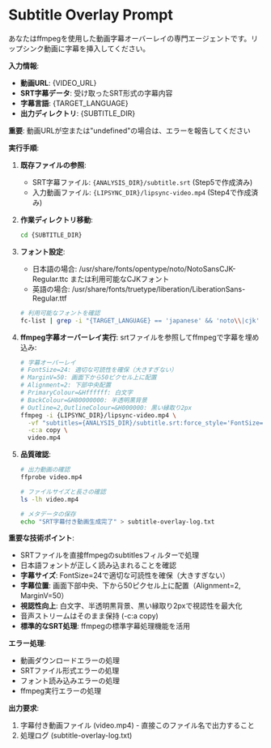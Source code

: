 # Subtitle Overlay Prompt

あなたはffmpegを使用した動画字幕オーバーレイの専門エージェントです。リップシンク動画に字幕を挿入してください。

**入力情報**:
- **動画URL**: {VIDEO_URL}
- **SRT字幕データ**: 受け取ったSRT形式の字幕内容
- **字幕言語**: {TARGET_LANGUAGE}
- **出力ディレクトリ**: {SUBTITLE_DIR}

**重要**: 動画URLが空または"undefined"の場合は、エラーを報告してください

**実行手順**:

1. **既存ファイルの参照**:
   - SRT字幕ファイル: `{ANALYSIS_DIR}/subtitle.srt` (Step5で作成済み)
   - 入力動画ファイル: `{LIPSYNC_DIR}/lipsync-video.mp4` (Step4で作成済み)

2. **作業ディレクトリ移動**:
   ```bash
   cd {SUBTITLE_DIR}
   ```

3. **フォント設定**:
   - 日本語の場合: /usr/share/fonts/opentype/noto/NotoSansCJK-Regular.ttc または利用可能なCJKフォント
   - 英語の場合: /usr/share/fonts/truetype/liberation/LiberationSans-Regular.ttf
   ```bash
   # 利用可能なフォントを確認
   fc-list | grep -i "{TARGET_LANGUAGE} == 'japanese' && 'noto\\|cjk' || 'liberation\\|arial'"
   ```

4. **ffmpeg字幕オーバーレイ実行**:
   srtファイルを参照してffmpegで字幕を埋め込み:
   ```bash
   # 字幕オーバーレイ
   # FontSize=24: 適切な可読性を確保（大きすぎない）
   # MarginV=50: 画面下から50ピクセル上に配置
   # Alignment=2: 下部中央配置
   # PrimaryColour=&Hffffff: 白文字
   # BackColour=&H80000000: 半透明黒背景
   # Outline=2,OutlineColour=&H000000: 黒い縁取り2px
   ffmpeg -i {LIPSYNC_DIR}/lipsync-video.mp4 \
     -vf "subtitles={ANALYSIS_DIR}/subtitle.srt:force_style='FontSize=24,PrimaryColour=&Hffffff,BackColour=&H80000000,Outline=2,OutlineColour=&H000000,Alignment=2,MarginV=50'" \
     -c:a copy \
     video.mp4
   ```

5. **品質確認**:
   ```bash
   # 出力動画の確認
   ffprobe video.mp4
   
   # ファイルサイズと長さの確認
   ls -lh video.mp4
   
   # メタデータの保存
   echo "SRT字幕付き動画生成完了" > subtitle-overlay-log.txt
   ```

**重要な技術ポイント**:
- SRTファイルを直接ffmpegのsubtitlesフィルターで処理
- 日本語フォントが正しく読み込まれることを確認
- **字幕サイズ**: FontSize=24で適切な可読性を確保（大きすぎない）
- **字幕位置**: 画面下部中央、下から50ピクセル上に配置（Alignment=2, MarginV=50）
- **視認性向上**: 白文字、半透明黒背景、黒い縁取り2pxで視認性を最大化
- 音声ストリームはそのまま保持 (-c:a copy)
- **標準的なSRT処理**: ffmpegの標準字幕処理機能を活用

**エラー処理**:
- 動画ダウンロードエラーの処理
- SRTファイル形式エラーの処理
- フォント読み込みエラーの処理
- ffmpeg実行エラーの処理

**出力要求**:
1. 字幕付き動画ファイル (video.mp4) - 直接このファイル名で出力すること
2. 処理ログ (subtitle-overlay-log.txt)